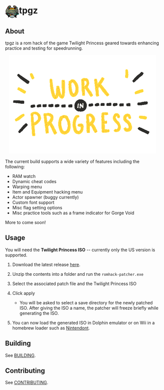 # <img src="./res/icon.jpg" height="42" width="45" align="top"/>tpgz</h1>

## About

tpgz is a rom hack of the game Twilight Princess geared towards enhancing practice and testing for speedrunning. 

<p align="center">
  <img src="./res/giphy.gif?raw=true" />
</p>

The current build supports a wide variety of features including the following:

- RAM watch
- Dynamic cheat codes
- Warping menu
- Item and Equipment hacking menu
- Actor spawner (buggy currently)
- Custom font support
- Misc flag setting options
- Misc practice tools such as a frame indicator for Gorge Void

More to come soon!

## Usage

You will need the **Twilight Princess ISO** -- currently only the US version is supported.

1. Download the latest release [here](https://github.com/hallcristobal/tpgz/releases).

2. Unzip the contents into a folder and run the `romhack-patcher.exe`

3. Select the associated patch file and the Twilight Princess ISO

4. Click apply

    * You will be asked to select a save directory for the newly patched ISO. After giving the ISO a name, the patcher will freeze briefly while generating the ISO.

5. You can now load the generated ISO in Dolphin emulator or on Wii in a homebrew loader such as [Nintendont](https://github.com/FIX94/Nintendont).

## Building
See [BUILDING](./BUILDING.md).

## Contributing
See [CONTRIBUTING](./CONTRIBUTING.md).